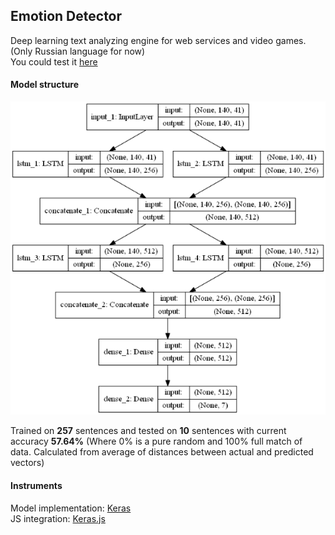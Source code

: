 ## Emotion Detector
Deep learning text analyzing engine for web services and video games.  
(Only Russian language for now)  
You could test it [here](https://guestooo.github.io/Emotion-Detector-/run_model.html)
  
  
#### Model structure
![model structure](model.png )
  
  
Trained on **257** sentences and tested on **10** sentences with current accuracy **57.64%** (Where 0% is a pure random and 100% full match of data. Calculated from average of distances between actual and predicted vectors)

#### Instruments
Model implementation: [Keras](https://github.com/fchollet/keras)  
JS integration: [Keras.js](https://github.com/transcranial/keras-js)

